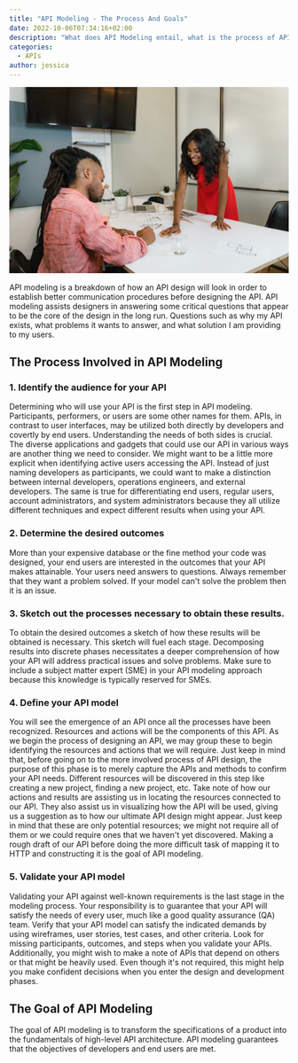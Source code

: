 ```yaml
---
title: "API Modeling - The Process And Goals"
date: 2022-10-06T07:34:16+02:00
description: "What does API Modeling entail, what is the process of API Modeling and what is the goal of API modeling?"
categories: 
  - APIs
author: jessica
---
```

![API modeling](./api-modelling.jpg)

API modeling is a breakdown of how an API design will look in order to establish better communication procedures before designing the API.  API modeling assists designers in answering some critical questions that appear to be the core of the design in the long run. Questions such as why my API exists, what problems it wants to answer, and what solution I am providing to my users.

## The Process Involved in API Modeling

### 1. **Identify the audience for your API**
Determining who will use your API is the first step in API modeling. Participants, performers, or users are some other names for them. APIs, in contrast to user interfaces, may be utilized both directly by developers and covertly by end users. Understanding the needs of both sides is crucial. The diverse applications and gadgets that could use our API in various ways are another thing we need to consider. We might want to be a little more explicit when identifying active users accessing the API. Instead of just naming developers as participants, we could want to make a distinction between internal developers, operations engineers, and external developers. The same is true for differentiating end users, regular users, account administrators, and system administrators because they all utilize different techniques and expect different results when using your API.

### 2. **Determine the desired outcomes**
More than your expensive database or the fine method your code was designed, your end users are interested in the outcomes that your API makes attainable. Your users need answers to questions. Always remember that they want a problem solved. If your model can't solve the problem then it is an issue.

### 3. **Sketch out the processes necessary to obtain these results.**
To obtain the desired outcomes a sketch of how these results will be obtained is necessary.  This sketch will fuel each stage. Decomposing results into discrete phases necessitates a deeper comprehension of how your API will address practical issues and solve problems. Make sure to include a subject matter expert (SME) in your API modeling approach because this knowledge is typically reserved for SMEs.

### 4. **Define your API model**
You will see the emergence of an API once all the processes have been recognized. Resources and actions will be the components of this API. As we begin the process of designing an API, we may group these to begin identifying the resources and actions that we will require. Just keep in mind that, before going on to the more involved process of API design, the purpose of this phase is to merely capture the APIs and methods to confirm your API needs. Different resources will be discovered in this step like creating a new project, finding a new project, etc. Take note of how our actions and results are assisting us in locating the resources connected to our API. They also assist us in visualizing how the API will be used, giving us a suggestion as to how our ultimate API design might appear. Just keep in mind that these are only potential resources; we might not require all of them or we could require ones that we haven't yet discovered. Making a rough draft of our API before doing the more difficult task of mapping it to HTTP and constructing it is the goal of API modeling.

### 5. **Validate your API model**
Validating your API against well-known requirements is the last stage in the modeling process. Your responsibility is to guarantee that your API will satisfy the needs of every user, much like a good quality assurance (QA) team. Verify that your API model can satisfy the indicated demands by using wireframes, user stories, test cases, and other criteria.
Look for missing participants, outcomes, and steps when you validate your APIs. Additionally, you might wish to make a note of APIs that depend on others or that might be heavily used. Even though it's not required, this might help you make confident decisions when you enter the design and development phases.

## The Goal of API Modeling
The goal of API modeling is to transform the specifications of a product into the fundamentals of high-level API architecture. API modeling guarantees that the objectives of developers and end users are met.
